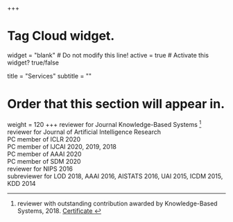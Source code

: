 +++

# Tag Cloud widget.
widget = "blank"  # Do not modify this line!
active = true  # Activate this widget? true/false

title = "Services"
subtitle = ""

# Order that this section will appear in.
weight = 120
+++
reviewer for Journal Knowledge-Based Systems  [^1] <br />
reviewer for Journal of Artificial Intelligence Research <br />
PC member of ICLR 2020 <br />
PC member of IJCAI 2020, 2019, 2018 <br />
PC member of AAAI 2020 <br />
PC member of SDM 2020 <br />
reviewer for NIPS 2016 <br />
subreviewer for LOD 2018,  AAAI 2016, AISTATS 2016, UAI 2015, ICDM 2015, KDD 2014 <br />

[^1]: reviewer with outstanding contribution awarded by Knowledge-Based Systems, 2018. <a href="https://github.com/syang16/academic-kickstart/blob/master/static/img/certificate_rsz.png"> Certificate </a> 

